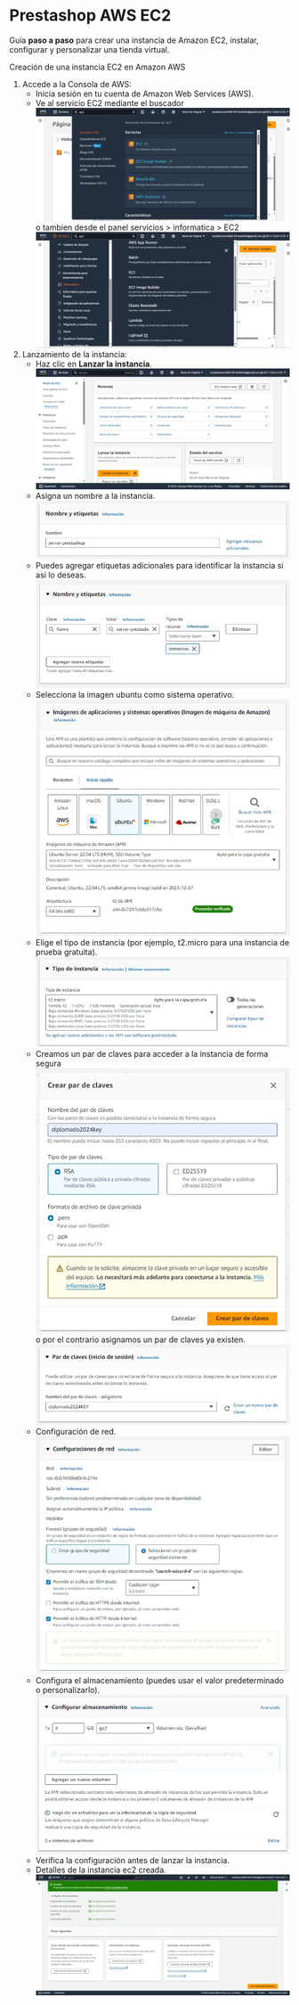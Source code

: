# Prestashop AWS EC2

Guía **paso a paso** para crear una instancia de Amazon EC2, instalar, configurar y personalizar una tienda virtual.

Creación de una instancia EC2 en Amazon AWS



1. Accede a la Consola de AWS:
    - Inicia sesión en tu cuenta de Amazon Web Services (AWS).
    - Ve al servicio EC2 mediante el buscador
    ![Paso #1](img/paso1v1.jpeg)
    <br>o tambien desde el panel servicios > informatica > EC2
    ![Paso #1](img/paso1v2.jpeg)
2. Lanzamiento de la instancia:
    - Haz clic en **Lanzar la instancia**.
    ![Paso #1](img/paso2.jpeg)
    - Asigna un nombre a la instancia.
    ![Paso #1](img/paso3.jpeg)
    - Puedes agregar etiquetas adicionales para identificar la instancia si asi lo deseas.
    ![Paso #1](img/paso4.jpeg)
    - Selecciona la imagen ubuntu como sistema operativo.
    ![Paso #1](img/paso5.jpeg)
    - Elige el tipo de instancia (por ejemplo, t2.micro para una instancia de prueba gratuita).
    ![Paso #1](img/paso6.jpeg)
    - Creamos un par de claves para acceder a la instancia de forma segura
    ![Paso #1](img/paso7.jpeg)
    <br>o por el contrario asignamos un par de claves ya existen.<br>
    ![Paso #1](img/paso8.jpeg)
    - Configuración de red.<br>
    ![Paso #1](img/paso9.jpeg)
    - Configura el almacenamiento (puedes usar el valor predeterminado o personalizarlo).
    ![Paso #1](img/paso10.jpeg)
    - Verifica la configuración antes de lanzar la instancia.
    - Detalles de la instancia ec2 creada.
    ![Paso #1](img/paso11.jpeg)